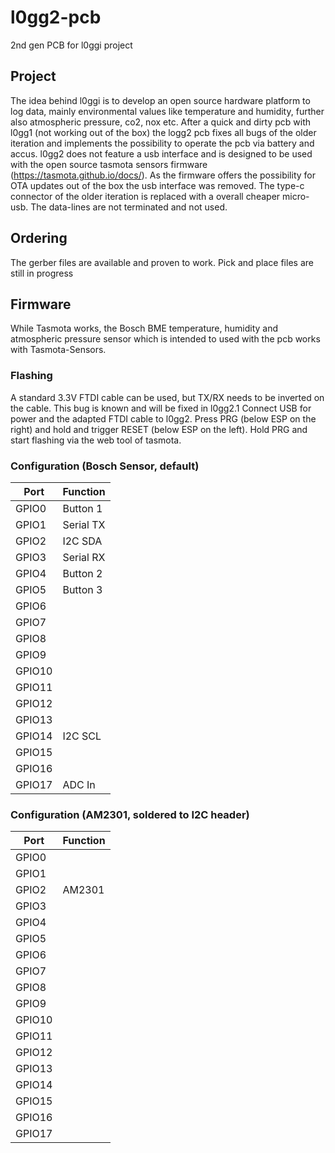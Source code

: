 # l0gg2-pcb
2nd gen PCB for l0ggi project

## Project
The idea behind l0ggi is to develop an open source hardware platform to log data, mainly environmental values like temperature and humidity, further also atmospheric pressure, co2, nox etc.
After a quick and dirty pcb with l0gg1 (not working out of the box) the logg2 pcb fixes all bugs of the older iteration and implements the possibility to operate the pcb via battery and accus.
l0gg2 does not feature a usb interface and is designed to be used with the open source tasmota sensors firmware (https://tasmota.github.io/docs/). As the firmware offers the possibility for OTA updates out of the box the usb interface was removed.
The type-c connector of the older iteration is replaced with a overall cheaper micro-usb. The data-lines are not terminated and not used. 

## Ordering
The gerber files are available and proven to work. 
Pick and place files are still in progress

## Firmware
While Tasmota works, the Bosch BME temperature, humidity and atmospheric pressure sensor which is intended to used with the pcb works with Tasmota-Sensors. 

### Flashing
A standard 3.3V FTDI cable can be used, but TX/RX needs to be inverted on the cable. This bug is known and will be fixed in l0gg2.1
Connect USB for power and the adapted FTDI cable to l0gg2. Press PRG (below ESP on the right) and hold and trigger RESET (below ESP on the left). Hold PRG and start flashing via the web tool of tasmota. 

### Configuration (Bosch Sensor, default)
Port | Function
---|---
GPIO0|Button 1
GPIO1|Serial TX
GPIO2|I2C SDA
GPIO3|Serial RX
GPIO4|Button 2
GPIO5|Button 3
GPIO6|
GPIO7|
GPIO8|
GPIO9|
GPIO10|
GPIO11|
GPIO12|
GPIO13|
GPIO14|I2C SCL
GPIO15|
GPIO16|
GPIO17|ADC In

### Configuration (AM2301, soldered to I2C header)
Port | Function
---|---
GPIO0|
GPIO1|
GPIO2|AM2301
GPIO3|
GPIO4|
GPIO5|
GPIO6|
GPIO7|
GPIO8|
GPIO9|
GPIO10|
GPIO11|
GPIO12|
GPIO13|
GPIO14|
GPIO15|
GPIO16|
GPIO17|
